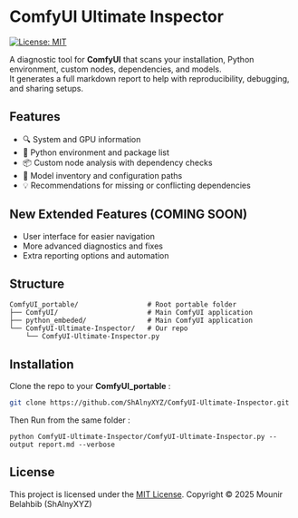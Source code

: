 # ComfyUI Ultimate Inspector

[![License: MIT](https://img.shields.io/badge/License-MIT-yellow.svg)](LICENSE)

A diagnostic tool for **ComfyUI** that scans your installation, Python environment, custom nodes, dependencies, and models.  
It generates a full markdown report to help with reproducibility, debugging, and sharing setups.

## Features

- 🔍 System and GPU information
- 🐍 Python environment and package list
- 📦 Custom node analysis with dependency checks
- 🧩 Model inventory and configuration paths
- 💡 Recommendations for missing or conflicting dependencies

## New Extended Features (COMING SOON)

- User interface for easier navigation
- More advanced diagnostics and fixes
- Extra reporting options and automation

## Structure

```
ComfyUI_portable/                 # Root portable folder
├── ComfyUI/                      # Main ComfyUI application
├── python_embeded/               # Main ComfyUI application
└── ComfyUI-Ultimate-Inspector/   # Our repo
    └── ComfyUI-Ultimate-Inspector.py
```

## Installation

Clone the repo to your **ComfyUI_portable** :

```bash
git clone https://github.com/ShAlnyXYZ/ComfyUI-Ultimate-Inspector.git
````
Then Run from the same folder :
````
python ComfyUI-Ultimate-Inspector/ComfyUI-Ultimate-Inspector.py --output report.md --verbose
````

## License

This project is licensed under the [MIT License](LICENSE).
Copyright © 2025 Mounir Belahbib (ShAlnyXYZ)
